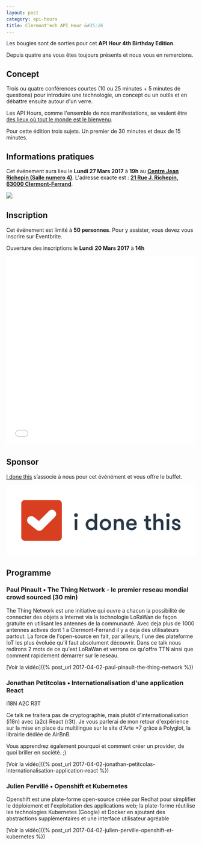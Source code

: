 ```yaml
---
layout: post
category: api-hours
title: Clermont'ech API Hour &#35;26
---
```


Les bougies sont de sorties pour cet **API Hour 4th Birthday Edition**.

Depuis quatre ans vous êtes toujours présents et nous vous en remercions.

## Concept

Trois ou quatre conférences courtes (10 ou 25 minutes + 5 minutes de questions) pour
introduire une technologie, un concept ou un outils et en débattre ensuite
autour d'un verre.

Les API Hours, comme l'ensemble de nos manifestations, se veulent être [des
lieux où tout le monde est le bienvenu](/code-of-conduct.html).

Pour cette édition trois sujets. Un premier de 30 minutes et deux de 15
minutes.

## Informations pratiques

Cet événement aura lieu le **Lundi 27 Mars 2017** à **19h** au [**Centre Jean Richepin (Salle numero 4)**](http://www.clermont-ferrand.fr/+-Centre-Richepin-+.html).  L'adresse
exacte est : [**21 Rue J. Richepin, 63000 Clermont-Ferrand**](https://goo.gl/maps/MFBp4).

[![](http://maps.googleapis.com/maps/api/staticmap?center=21+Rue+Jean+Richepin%2C+63000+Clermont-Ferrand&size=600x400&sensor=false&markers=color:red%7C45.7814505,3.0853451)](https://goo.gl/maps/exAaivRX3su)

## Inscription

Cet événement est limité à **50 personnes**.  Pour y assister, vous devez vous
inscrire sur Eventbrite.

Ouverture des inscriptions le **Lundi 20 Mars 2017** à **14h**

<iframe src="//eventbrite.fr/tickets-external?eid=32813991532&ref=etckt" frameborder="0" height="500" width="100%" vspace="0" hspace="0" marginheight="5" marginwidth="5" scrolling="auto" allowtransparency="true"></iframe>

## Sponsor

[I done this](https://home.idonethis.com/) s’associe à nous pour cet événément et
vous offre le buffet.

[![](/images/i-done-this.png)](https://home.idonethis.com/)

## Programme

### Paul Pinault • The Thing Network - le premier reseau mondial crowd sourced (30 min)

The Thing Network est une initiative qui ouvre a chacun la possibilité de connecter
des objets a Internet via la technologie LoRaWan de façon gratuite en utilisant les
antennes de la communauté. Avec deja plus de 1000 antennes actives dont 1 a
Clermont-Ferrand il y a deja des utilisateurs partout. La force de l'open-source en fait,
par ailleurs, l'une des plateforme IoT les plus évoluée qu'il faut absolument découvrir.
Dans ce talk nous redirons 2 mots de ce qu'est LoRaWan et verrons ce qu'offre TTN ainsi
que comment rapidement démarrer sur le reseau.

[Voir la vidéo]({% post_url 2017-04-02-paul-pinault-the-thing-network %})

### Jonathan Petitcolas • Internationalisation d'une application React

I18N A2C R3T

Ce talk ne traitera pas de cryptographie, mais plutôt d'internationalisation (i18n)
avec (a2c) React (r3t). Je vous parlerai de mon retour d'expérience sur la mise en
place du multilingue sur le site d'Arte +7 grâce à Polyglot, la librairie dédiée de
AirBnB.

Vous apprendrez également pourquoi et comment créer un provider, de quoi briller en
société. ;)

[Voir la vidéo]({% post_url 2017-04-02-jonathan-petitcolas-internationalisation-application-react %})

### Julien Pervillé • Openshift et Kubernetes

Openshift est une plate-forme open-source créée par Redhat pour simplifier le
déploiement et l'exploitation des applications web; la plate-forme réutilise les
technologies Kubernetes (Google) et Docker en ajoutant des abstractions supplémentaires
et une interface utilisateur agréable

[Voir la vidéo]({% post_url 2017-04-02-julien-perville-openshift-et-kubernetes %})
